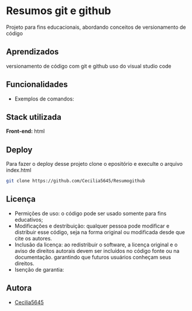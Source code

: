 
# Resumos git e github

Projeto para fins educacionais, abordando conceitos de versionamento de código
## Aprendizados

versionamento de código com git e github 
uso do visual studio code


## Funcionalidades

- Exemplos de comandos:


## Stack utilizada

**Front-end:** html


## Deploy

Para fazer o deploy desse projeto clone o epositório e execulte o arquivo index.html

```bash
git clone https://github.com/Cecilia5645/Resumogithub 
```


## Licença



- Permições de uso: o código pode ser usado somente para fins educativos;
- Modificações e destribuição: qualquer pessoa pode modificar e distribuir esse código, seja na forma original ou modificada desde que cite os autores.
- Inclusão da licença: ao redistribuir o software, a licença original e o aviso de direitos autorais devem ser incluídos no código fonte ou na documentação. garantindo que futuros usuários conheçam seus direitos.
- Isenção de garantia:
## Autora

- [Cecilia5645](https://www.github.com/Cecilia5645)

